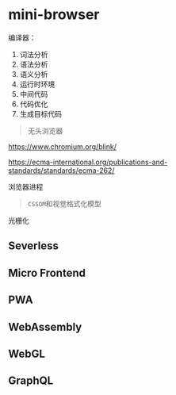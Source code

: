 # mini-browser

编译器：

1. 词法分析
2. 语法分析
3. 语义分析
4. 运行时环境
5. 中间代码
6. 代码优化
7. 生成目标代码

> 无头浏览器

<https://www.chromium.org/blink/>

<https://ecma-international.org/publications-and-standards/standards/ecma-262/>

浏览器进程

> `CSSOM`和视觉格式化模型

光栅化

## Severless

## Micro Frontend

## PWA

## WebAssembly

## WebGL

## GraphQL
